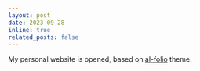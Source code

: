 ```yaml
---
layout: post
date: 2023-09-28
inline: true
related_posts: false
---
```


My personal website is opened, based on <a href="https://github.com/alshedivat/al-folio">al-folio</a> theme.
